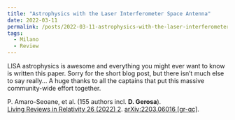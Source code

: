 ```yaml
---
title: "Astrophysics with the Laser Interferometer Space Antenna"
date: 2022-03-11
permalink: /posts/2022-03-11-astrophysics-with-the-laser-interferometer-space-antenna
tags:
  - Milano
  - Review
---
```


LISA astrophysics is awesome and everything you might ever want to know is written this paper. Sorry for the short blog post, but there isn’t much else to say really... A huge thanks to all the captains that put this massive community-wide effort together. 

P. Amaro-Seoane, et al. (155 authors incl. **D. Gerosa**).\
[Living Reviews in Relativity 26 (2022) 2](https://link.springer.com/article/10.1007/s41114-022-00041-y). [arXiv:2203.06016 [gr-qc]](https://arxiv.org/abs/2203.06016).